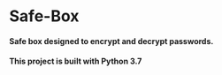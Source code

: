 # Safe-Box

#### Safe box designed to encrypt and decrypt passwords.
#### This project is built with Python 3.7
